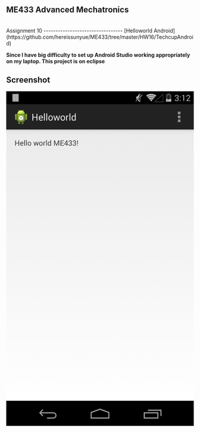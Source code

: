 ME433 Advanced Mechatronics
---------------------------------
<br> 
Assignment 10
---------------------------------
[Helloworld Android](https://github.com/hereissunyue/ME433/tree/master/HW16/TechcupAndroid)<br>  
 
<b>Since I have big difficulty to set up Android Studio working appropriately on my laptop. This project is on eclipse</b>
<br>

Screenshot
---------------------------------
<img src="https://raw.githubusercontent.com/hereissunyue/ME433/master/HW10/figure/1.png">
